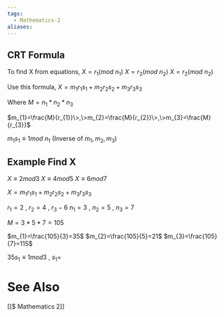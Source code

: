 ```yaml
---
tags:
  - Mathematics-2
aliases:
---
```

## CRT Formula
To find X from equations,
$X=r_{1}(mod\>n_{1})$
$X=r_{2}(mod\>n_{2})$
$X=r_{2}(mod\>n_{2})$

Use this formula,
$X=m_{1}r_{1}s_{1}+m_{2}r_{2}s_{2}+m_{3}r_{3}s_{3}$

Where
$M=n_{1}*n_{2}*n_{3}$

$m_{1}=\frac{M}{r_{1}}\>,\>m_{2}=\frac{M}{r_{2}}\>,\>m_{3}=\frac{M}{r_{3}}$

$m_{1}s_{1}≡1mod\>n_{1}$ (Inverse of $m_{1},m_{2},m_{3}$)

## Example Find X
$X≡2mod3$
$X≡4mod5$
$X≡6mod7$

$X=m_{1}r_{1}s_{1}+m_{2}r_{2}s_{2}+m_{3}r_{3}s_{3}$

$r_{1}=2\>,\>r_{2}=4\>,\>r_{3}-6$
$n_{1}=3\>,\>n_{2}=5\>,\>n_{3}=7$

$M=3*5*7=105$

$m_{1}=\frac{105}{3}=35$
$m_{2}=\frac{105}{5}=21$
$m_{3}=\frac{105}{7}=115$

$35s_{1}≡1mod3\>,\>s_{1}=$
# See Also
[[$ Mathematics 2]]
